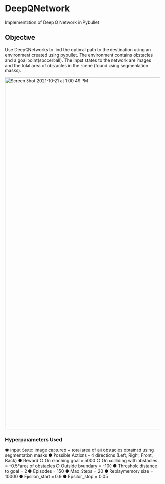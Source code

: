 # DeepQNetwork
Implementation of Deep Q Network in Pybullet

## Objective
Use DeepQNetworks to find the optimal path to the destination using an environment created using pybullet. The environment contains obstacles and a goal point(soccerball). The input states to the network are images and the total area of obstacles in the scene (found using segmentation masks).

<img width="1142" alt="Screen Shot 2021-10-21 at 1 00 49 PM" src="https://user-images.githubusercontent.com/32260835/138304509-ff2a5776-83d9-4462-a473-aa41001a1faf.png">

### Hyperparameters Used
● Input State: image captured + total area of all obstacles obtained using
segmentation masks
● Possible Actions - 4 directions (Left, Right, Front, Back)
● Reward
○ On reaching goal = 5000
○ On collliding with obstacles = -0.5*area of obstacles
○ Outside boundary = -100
● Threshold distance to goal = 2
● Episodes = 150
● Max_Steps = 20
● Replaymemory size = 10000
● Epsilon_start = 0.9
● Epsilon_stop = 0.05
